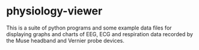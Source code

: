 # physiology-viewer
This is a suite of python programs and some example data files for displaying graphs and charts of EEG, ECG and respiration data recorded by the Muse headband and Vernier probe devices.
